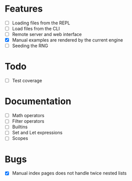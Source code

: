 # Features
- [ ] Loading files from the REPL
- [ ] Load files from the CLI
- [ ] Remote server and web interface
- [x] Manual examples are rendered by the current engine
- [ ] Seeding the RNG

# Todo
- [ ] Test coverage

# Documentation
- [ ] Math operators
- [ ] Filter operators
- [ ] Builtins
- [ ] Set and Let expressions
- [ ] Scopes

# Bugs
- [x] Manual index pages does not handle twice nested lists